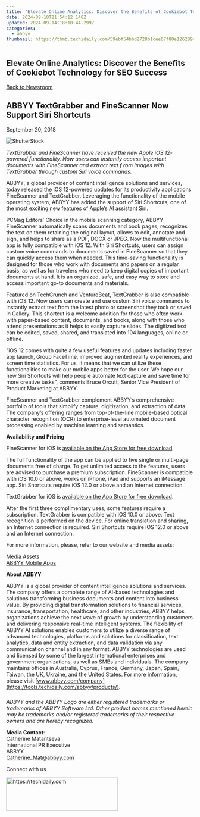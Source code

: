```yaml
---
title: "Elevate Online Analytics: Discover the Benefits of Cookiebot Technology for SEO Success"
date: 2024-09-10T21:54:12.148Z
updated: 2024-09-14T18:10:44.299Z
categories:
  - abbyy
thumbnail: https://thmb.techidaily.com/59ebf54bbd2728b1cee67f80e126289c9f6737977aace37b8f0906719738cd6b.jpg
---
```


## Elevate Online Analytics: Discover the Benefits of Cookiebot Technology for SEO Success

[Back to Newsroom](https://tools.techidaily.com/abbyy/products/)

## ABBYY TextGrabber and FineScanner Now Support Siri Shortcuts

September 20, 2018

![ShutterStock](https://content.abbyy.com/-/media/project/abbyy/abbyy/branchtemplates/shutterstock_1272462163_1296-x-729.jpg?h=729&iar=0&w=1296)

_TextGrabber and FineScanner have received the new Apple iOS 12- powered functionality. Now users can instantly access important documents with FineScanner and extract text f rom images with TextGrabber through custom Siri voice commands._ 
  
ABBYY, a global provider of content intelligence solutions and services, today released the iOS 12-powered updates for its productivity applications FineScanner and TextGrabber. Leveraging the functionality of the mobile operating system, ABBYY has added the support of Siri Shortcuts, one of the most exciting new features of Apple’s AI assistant Siri.

PCMag Editors’ Choice in the mobile scanning category, ABBYY FineScanner automatically scans documents and book pages, recognizes the text on them retaining the original layout, allows to edit, annotate and sign, and helps to share as a PDF, DOCX or JPEG. Now the multifunctional app is fully compatible with iOS 12\. With Siri Shortcuts, users can assign custom voice commands to documents saved in FineScanner so that they can quickly access them when needed. This time-saving functionality is designed for those who work with documents and papers on a regular basis, as well as for travelers who need to keep digital copies of important documents at hand. It is an organized, safe, and easy way to store and access important go-to documents and materials.

Featured on TechCrunch and VentureBeat, TextGrabber is also compatible with iOS 12\. Now users can create and use custom Siri voice commands to instantly extract text from the latest photo or screenshot they took or saved in Gallery. This shortcut is a welcome addition for those who often work with paper-based content, documents, and books, along with those who attend presentations as it helps to easily capture slides. The digitized text can be edited, saved, shared, and translated into 104 languages, online or offline.

“iOS 12 comes with quite a few useful features and updates including faster app launch, Group FaceTime, improved augmented reality experiences, and screen time statistics. For us, it means that we can utilize these functionalities to make our mobile apps better for the user. We hope our new Siri Shortcuts will help people automate text capture and save time for more creative tasks”, comments Bruce Orcutt, Senior Vice President of Product Marketing at ABBYY.

FineScanner and TextGrabber complement ABBYY’s comprehensive portfolio of tools that simplify capture, digitization, and extraction of data. The company’s offering ranges from top-of-the-line mobile-based optical character recognition (OCR) to enterprise-level automated document processing enabled by machine learning and semantics.  
  
**Availability and Pricing**

FineScanner for iOS is [available on the App Store for free download](https://itunes.apple.com/app/id534203582).

The full functionality of the app can be applied to five single or multi-page documents free of charge. To get unlimited access to the features, users are advised to purchase a premium subscription. FineScanner is compatible with iOS 10.0 or above, works on iPhone, iPad and supports an iMessage app. Siri Shortcuts require iOS 12.0 or above and an Internet connection.

TextGrabber for iOS is [available on the App Store for free download](https://itunes.apple.com/app/textgrabber-6-real-time-ocr/id438475005?mt=8).

After the first three complimentary uses, some features require a subscription. TextGrabber is compatible with iOS 10.0 or above. Text recognition is performed on the device. For online translation and sharing, an Internet connection is required. Siri Shortcuts require iOS 12.0 or above and an Internet connection.

For more information, please, refer to our website and media assets:

[Media Assets](https://drive.google.com/drive/folders/1ZQOItjTocpwHQnXyEDE%5FJesczZpGJfpE)  
[ABBYY Mobile Apps](https://tools.techidaily.com/abbyy/products/)  
  
**About ABBYY**

ABBYY is a global provider of content intelligence solutions and services. The company offers a complete range of AI-based technologies and solutions transforming business documents and content into business value. By providing digital transformation solutions to financial services, insurance, transportation, healthcare, and other industries, ABBYY helps organizations achieve the next wave of growth by understanding customers and delivering responsive real-time intelligent systems. The flexibility of ABBYY AI solutions enables customers to utilize a diverse range of advanced technologies, platforms and solutions for classification, text analytics, data and entity extraction, and data validation via any communication channel and in any format. ABBYY technologies are used and licensed by some of the largest international enterprises and government organizations, as well as SMBs and individuals. The company maintains offices in Australia, Cyprus, France, Germany, Japan, Spain, Taiwan, the UK, Ukraine, and the United States. For more information, please visit [www.abbyy.com/company](https://tools.techidaily.com/abbyy/products/).

###

_ABBYY and the ABBYY Logo are either registered trademarks or trademarks of ABBYY Software Ltd. Other product names mentioned herein may be trademarks and/or registered trademarks of their respective owners and are hereby recognized._  
  
**Media Contact**:   
Catherine Matantseva   
International PR Executive   
ABBYY   
[Catherine\_Mat@abbyy.com](https://tools.techidaily.com/abbyy/products/)

Connect with us

<ins class="adsbygoogle"
     style="display:block"
     data-ad-format="autorelaxed"
     data-ad-client="ca-pub-7571918770474297"
     data-ad-slot="1223367746"></ins>

<ins class="adsbygoogle"
     style="display:block"
     data-ad-client="ca-pub-7571918770474297"
     data-ad-slot="8358498916"
     data-ad-format="auto"
     data-full-width-responsive="true"></ins>



<!-- affiliate ads begin -->
<a href="https://aligracehair.sjv.io/c/5597632/2135370/19272" target="_top" id="2135370">
  <img src="//a.impactradius-go.com/display-ad/19272-2135370" border="0" alt="https://techidaily.com" width="300" height="90"/>
</a>
<img height="0" width="0" src="https://aligracehair.sjv.io/i/5597632/2135370/19272" style="position:absolute;visibility:hidden;" border="0" />
<!-- affiliate ads end -->

